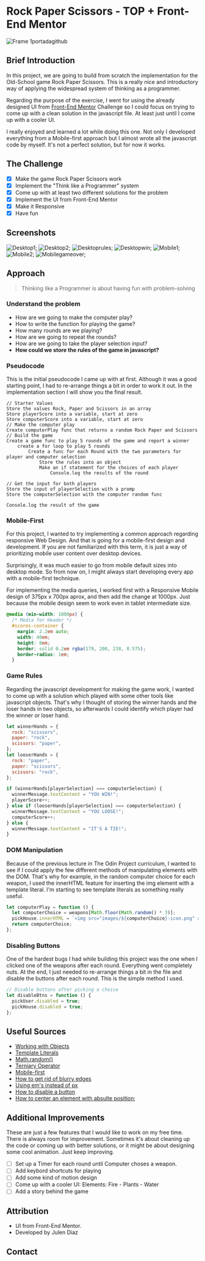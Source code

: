 # Rock Paper Scissors - TOP + Front-End Mentor

![Frame 1portadagithub](https://user-images.githubusercontent.com/66780327/115557714-475ba980-a2b2-11eb-870c-5dd59aa5517f.png)

## Brief Introduction

In this project, we are going to build from scratch the implementation for the Old-School game Rock Paper Scissors. This is a really nice and introductory way of applying the widespread system of thinking as a programmer.

Regarding the purpose of the exercise, I went for using the already designed UI from [Front-End Mentor](https://www.frontendmentor.io/) Challenge so I could focus on trying to come up with a clean solution in the javascript file. At least just until I come up with a cooler UI.

I really enjoyed and learned a lot while doing this one. Not only I developed everything from a Mobile-first approach but I almost wrote all the javascript code by myself. It's not a perfect solution, but for now it works.

## The Challenge

- [x] Make the game Rock Paper Scissors work
- [x] Implement the "Think like a Programmer" system
- [x] Come up with at least two different solutions for the problem
- [x] Implement the UI from Front-End Mentor
- [x] Make it Responsive
- [x] Have fun

## Screenshots

![Desktop1](/screenshots/desktop1.PNG);
![Desktop2](/screenshots/desktop2.PNG);
![Desktoprules](/screenshots/rules.PNG);
![Desktopwin](/screenshots/winthegame.PNG);
![Mobile1](/screenshots/mobile1.PNG);
![Mobile2](/screenshots/mobile2.PNG);
![Mobilegameover](/screenshots/mobile-gameover.PNG);

## Approach

> Thinking like a Programmer is about having fun with problem-solving

### Understand the problem

- How are we going to make the computer play?
- How to write the function for playing the game?
- How many rounds are we playing?
- How are we going to repeat the rounds?
- How are we going to take the player selection input?
- **How could we store the rules of the game in javascript?**

### Pseudocode

This is the initial pseudocode I came up with at first. Although it was a good starting point, I had to re-arrange things a bit in order to work it out. In the implementation section I will show you the final result.

```
// Starter Values
Store the values Rock, Paper and Scissors in an array
Store playerScore into a variable, start at zero
Store computerScore into a variable, start at zero
// Make the computer play
Create computerPlay func that returns a random Rock Paper and Scissors
// Build the game
Create a game func to play 5 rounds of the game and report a winner
    create a for loop to play 5 rounds
        Create a func for each Round with the two parameters for player and computer selection
            Store the rules into an object
            Make an if statement for the choices of each player
                Console.log the results of the round

// Get the input for both players
Store the input of playerSelection with a promp
Store the computerSelection with the computer random func

Console.log the result of the game
```

### Mobile-First

For this project, I wanted to try implementing a common approach regarding responsive Web Design. And that is going for a mobile-first design and development. If you are not familiarized with this term, it is just a way of prioritizing mobile user content over desktop devices.

Surprisingly, it was much easier to go from mobile default sizes into desktop mode. So from now on, I might always start developing every app with a mobile-first technique.

For implementing the media queries, I worked first with a Responsive Mobile design of 375px x 700px aprox, and then add the change at 1000px. Just because the mobile design seem to work even in tablet intermediate size.

```css
@media (min-width: 1000px) {
  /* Media for Header */
  #scores-container {
    margin: 2.2em auto;
    width: 40em;
    height: 8em;
    border: solid 0.2em rgba(179, 200, 238, 0.575);
    border-radius: 1em;
  }
```

### Game Rules

Regarding the javascript development for making the game work, I wanted to come up with a solution which played with some other tools like javascript objects. That's why I thought of storing the winner hands and the loser hands in two objects, so afterwards I could identify which player had the winner or loser hand.

```javascript
let winnerHands = {
  rock: "scissors",
  paper: "rock",
  scissors: "paper",
};
let looserHands = {
  rock: "paper",
  paper: "scissors",
  scissors: "rock",
};

if (winnerHands[playerSelection] === computerSelection) {
  winnerMessage.textContent = "YOU WIN!";
  playerScore++;
} else if (looserHands[playerSelection] === computerSelection) {
  winnerMessage.textContent = "YOU LOOSE!";
  computerScore++;
} else {
  winnerMessage.textContent = "IT'S A TIE!";
}
```

### DOM Manipulation

Because of the previous lecture in The Odin Project curriculum, I wanted to see if I could apply the few different methods of manipulating elements with the DOM. That's why for example, in the random computer choice for each weapon, I used the innerHTML feature for inserting the img element with a template literal. I'm starting to see template literals as something really useful.

```javascript
let computerPlay = function () {
  let computerChoice = weapons[Math.floor(Math.random() * 3)];
  pickHouse.innerHTML = `<img src="images/${computerChoice}-icon.png" alt="Computer icon">`;
  return computerChoice;
};
```

### Disabling Buttons

One of the hardest bugs I had while building this project was the one when I clicked one of the weapons after each round. Everything went completely nuts. At the end, I just needed to re-arrange things a bit in the file and disable the buttons after each round. This is the simple method I used.

```javascript
// Disable buttons after picking a choice
let disableBtns = function () {
  pickUser.disabled = true;
  pickHouse.disabled = true;
};
```

## Useful Sources

- [Working with Objects](https://developer.mozilla.org/en-US/docs/Web/JavaScript/Guide/Working_with_Objects)
- [Template Literals](https://developer.mozilla.org/en-US/docs/Web/JavaScript/Reference/Template_literals)
- [Math.random()](https://developer.mozilla.org/en-US/docs/Web/JavaScript/Reference/Global_Objects/Math/random)
- [Terniary Operator](https://developer.mozilla.org/en-US/docs/Web/JavaScript/Reference/Operators/Conditional_Operator)
- [Mobile-first](https://developer.mozilla.org/en-US/docs/Web/Progressive_web_apps/Responsive/Mobile_first)
- [How to get rid of blurry edges](https://jsfiddle.net/Will_law/Lo0n9g2y/)
- [Using em's instead of px](https://stackoverflow.com/questions/609517/why-em-instead-of-px)
- [How to disable a button](https://www.sololearn.com/Discuss/1794949/solved-is-there-a-way-to-disable-click-on-an-element-with-an-event-listener-without-removing-the)
- [How to center an element with absulte position](https://thoughtbot.com/blog/positioning);

## Additional Improvements

These are just a few features that I would like to work on my free time. There is always room for improvement. Sometimes it's about cleaning up the code or coming up with better solutions, or it might be about designing some cool animation. Just keep improving.

- [ ] Set up a Timer for each round until Computer choses a weapon.
- [ ] Add keybord shortcuts for playing
- [ ] Add some kind of motion design
- [ ] Come up with a cooler UI: Elements: Fire - Plants - Water
- [ ] Add a story behind the game

## Attribution

- UI from Front-End Mentor.
- Developed by Julen Diaz

## Contact
